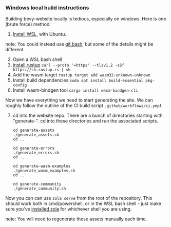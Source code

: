 ### Windows local build instructions ###

Building bevy-website locally is tedious, especially on windows. Here is one (brute force) method:

1. [Install WSL](https://learn.microsoft.com/en-us/windows/wsl/install), with Ubuntu.

note: You could instead use [git bash](https://gitforwindows.org/), but some of the details might be different.

2. Open a WSL bash shell
3. [install rustup](https://rustup.rs/) `curl --proto '=https' --tlsv1.2 -sSf https://sh.rustup.rs | sh`
4. Add the wasm target `rustup target add wasm32-unknown-unknown`
5. Install build dependencies `sudo apt install build-essential pkg-config`
6. Install wasm-bindgen tool `cargo install wasm-bindgen-cli`

Now we have everything we need to start generating the site. We can roughly follow the
outline of the CI build script `.github/workflows/ci.ympl`

7. cd into the website repo. There are a bunch of directories starting with "generate-".
   cd into these directories and run the associated scripts.
   ```
   cd generate-assets
   ./generate_assets.sh
   cd ..

   cd generate-errors
   ./generate_errors.sh
   cd ..

   cd generate-wasm-examples
   ./generate_wasm_examples.sh
   cd ..

   cd generate-community
   ./generate_community.sh
   ```

Now you can can use `zola serve` from the root of the repository. This should work both in
cmd/powershell, or in the WSL bash shell - just make sure you've
[installed zola](https://www.getzola.org/documentation/getting-started/installation/) for whichever
shell you are using.

note: You will need to regenerate these assets manually each time.
